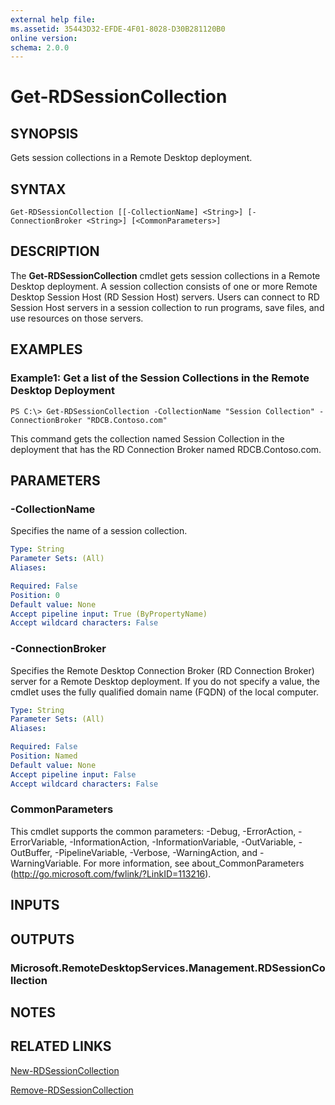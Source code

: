 ```yaml
---
external help file: 
ms.assetid: 35443D32-EFDE-4F01-8028-D30B281120B0
online version: 
schema: 2.0.0
---
```


# Get-RDSessionCollection

## SYNOPSIS
Gets session collections in a Remote Desktop deployment.

## SYNTAX

```
Get-RDSessionCollection [[-CollectionName] <String>] [-ConnectionBroker <String>] [<CommonParameters>]
```

## DESCRIPTION
The **Get-RDSessionCollection** cmdlet gets session collections in a Remote Desktop deployment.
A session collection consists of one or more Remote Desktop Session Host (RD Session Host) servers.
Users can connect to RD Session Host servers in a session collection to run programs, save files, and use resources on those servers.

## EXAMPLES

### Example1: Get a list of the Session Collections in the Remote Desktop Deployment
```
PS C:\> Get-RDSessionCollection -CollectionName "Session Collection" -ConnectionBroker "RDCB.Contoso.com"
```

This command gets the collection named Session Collection in the deployment that has the RD Connection Broker named RDCB.Contoso.com.

## PARAMETERS

### -CollectionName
Specifies the name of a session collection.

```yaml
Type: String
Parameter Sets: (All)
Aliases: 

Required: False
Position: 0
Default value: None
Accept pipeline input: True (ByPropertyName)
Accept wildcard characters: False
```

### -ConnectionBroker
Specifies the Remote Desktop Connection Broker (RD Connection Broker) server for a Remote Desktop deployment.
If you do not specify a value, the cmdlet uses the fully qualified domain name (FQDN) of the local computer.

```yaml
Type: String
Parameter Sets: (All)
Aliases: 

Required: False
Position: Named
Default value: None
Accept pipeline input: False
Accept wildcard characters: False
```

### CommonParameters
This cmdlet supports the common parameters: -Debug, -ErrorAction, -ErrorVariable, -InformationAction, -InformationVariable, -OutVariable, -OutBuffer, -PipelineVariable, -Verbose, -WarningAction, and -WarningVariable. For more information, see about_CommonParameters (http://go.microsoft.com/fwlink/?LinkID=113216).

## INPUTS

## OUTPUTS

### Microsoft.RemoteDesktopServices.Management.RDSessionCollection

## NOTES

## RELATED LINKS

[New-RDSessionCollection](./New-RDSessionCollection.md)

[Remove-RDSessionCollection](./Remove-RDSessionCollection.md)

